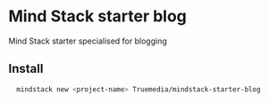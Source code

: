 # Mind Stack starter blog
Mind Stack starter specialised for blogging

## Install
```bash
  mindstack new <project-name> Truemedia/mindstack-starter-blog
```
